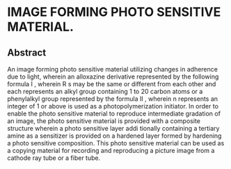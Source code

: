 # IMAGE FORMING PHOTO SENSITIVE MATERIAL.

## Abstract
An image forming photo sensitive material utilizing changes in adherence due to light, wherein an alloxazine derivative represented by the following formula I , wherein R s may be the same or different from each other and each represents an alkyl group containing 1 to 20 carbon atoms or a phenylalkyl group represented by the formula II , wherein n represents an integer of 1 or above is used as a photopolymerization initiator. In order to enable the photo sensitive material to reproduce intermediate gradation of an image, the photo sensitive material is provided with a composite structure wherein a photo sensitive layer addi tionally containing a tertiary amine as a sensitizer is provided on a hardened layer formed by hardening a photo sensitive composition. This photo sensitive material can be used as a copying material for recording and reproducing a picture image from a cathode ray tube or a fiber tube.